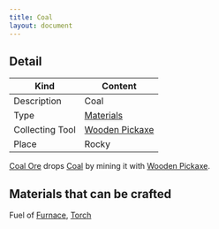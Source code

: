 ```yaml
---
title: Coal
layout: document
---
```

## Detail

|Kind|Content|
|---|---|
|Description|Coal|
|Type|[Materials](Materials)|
|Collecting Tool|[Wooden Pickaxe](Wooden_Pickaxe)|
|Place|Rocky|

[Coal Ore](Coal_Ore) drops [Coal](Coal) by mining it with [Wooden Pickaxe](Wooden_Pickaxe).

## Materials that can be crafted

Fuel of [Furnace](Furnace),
[Torch](Torch)
